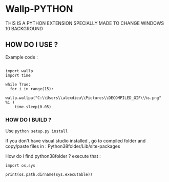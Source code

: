 # Wallp-PYTHON
THIS IS A PYTHON EXTENSION SPECIALLY MADE TO CHANGE WINDOWS 10 BACKGROUND

## HOW DO I USE ?

Example code :

```

import wallp
import time

while True:
  for i in range(15):
    wallp.wallpa("C:\\Users\\alexdieu\\Pictures\\DECOMPILED_GIF\\%s.png" %i )
    time.sleep(0.05)

```

### HOW DO I BUILD ?

Use  `python setup.py install`

If you don't have visual studio installed , go to compiled folder and copy/paste files in :  Python38folder/Lib/site-packages

How do i find python38folder ? execute that :

```
import os,sys

print(os.path.dirname(sys.executable))

```

